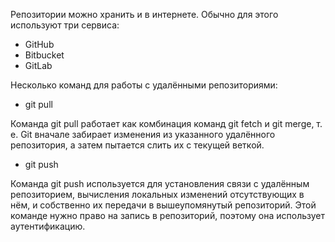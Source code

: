 Репозитории можно хранить и в интернете. Обычно для этого используют три сервиса:

* GitHub
* Bitbucket
* GitLab

Несколько команд для работы с удалёнными репозиториями:

* git pull 

Команда git pull работает как комбинация команд git fetch и git merge, т. е. Git вначале забирает изменения из указанного удалённого репозитория, а затем пытается слить их с текущей веткой.

* git push

Команда git push используется для установления связи с удалённым репозиторием, вычисления локальных изменений отсутствующих в нём, и собственно их передачи в вышеупомянутый репозиторий. Этой команде нужно право на запись в репозиторий, поэтому она использует аутентификацию.

